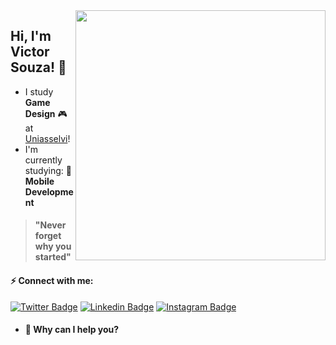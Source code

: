 <img align="right" width="400" src="https://hackernoon.com/images/f2px36fy.gif" />

## Hi, I'm Victor Souza! 👋


- I study **Game Design** 🎮 at [Uniasselvi](https://portal.uniasselvi.com.br/)!
- I'm currently studying: 
📱 **Mobile Development**



> #### "Never forget why you started"

#### ⚡️ Connect with me:
[![Twitter Badge](https://img.shields.io/badge/-@Victor_Souza-6633cc?style=flat-square&labelColor=6633cc&logo=twitter&logoColor=white&link=https://twitter.com/zBluernzz)](https://twitter.com/zBluernzz) 
[![Linkedin Badge](https://img.shields.io/badge/-Victor_Souza-6633cc?style=flat-square&logo=Linkedin&logoColor=white&link=https://www.linkedin.com/in/victor-souza-a96239215/)](https://www.linkedin.com/in/victor-souza-a96239215/) 
[![Instagram Badge](https://img.shields.io/badge/-Victor_Souza-6633cc?style=flat-square&logo=instagram&logoColor=white&link=https://www.instagram.com/zjamessz/)](https://www.instagram.com/zjamessz/)

- #### 🔎 Why can I help you? 
